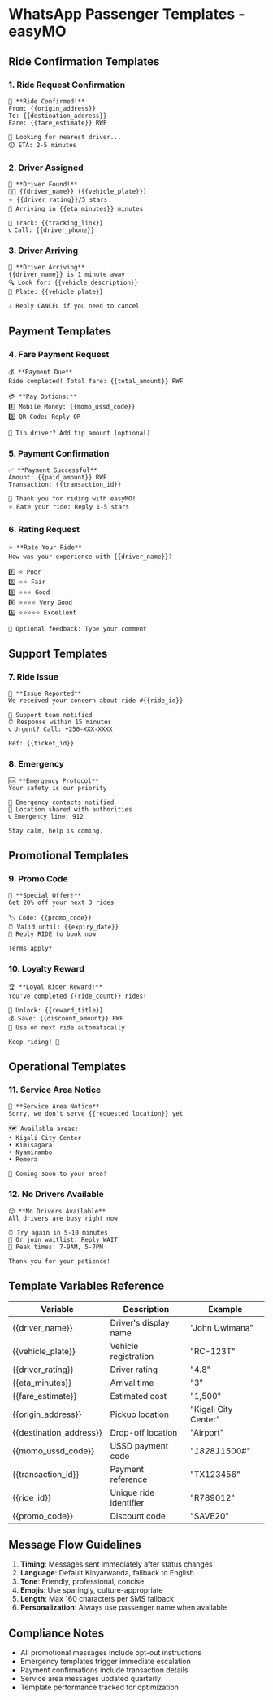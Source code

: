 # WhatsApp Passenger Templates - easyMO

## Ride Confirmation Templates

### 1. Ride Request Confirmation
```
🛵 **Ride Confirmed!**
From: {{origin_address}}
To: {{destination_address}}
Fare: {{fare_estimate}} RWF

🚗 Looking for nearest driver...
⏱️ ETA: 2-5 minutes
```

### 2. Driver Assigned
```
🎉 **Driver Found!**
👨‍🦲 {{driver_name}} ({{vehicle_plate}})
⭐ {{driver_rating}}/5 stars
📍 Arriving in {{eta_minutes}} minutes

📍 Track: {{tracking_link}}
📞 Call: {{driver_phone}}
```

### 3. Driver Arriving
```
🚗 **Driver Arriving**
{{driver_name}} is 1 minute away
🔍 Look for: {{vehicle_description}}
📱 Plate: {{vehicle_plate}}

⚠️ Reply CANCEL if you need to cancel
```

## Payment Templates

### 4. Fare Payment Request
```
💰 **Payment Due**
Ride completed! Total fare: {{total_amount}} RWF

💳 **Pay Options:**
1️⃣ Mobile Money: {{momo_ussd_code}}
2️⃣ QR Code: Reply QR

💸 Tip driver? Add tip amount (optional)
```

### 5. Payment Confirmation
```
✅ **Payment Successful**
Amount: {{paid_amount}} RWF
Transaction: {{transaction_id}}

🙏 Thank you for riding with easyMO!
⭐ Rate your ride: Reply 1-5 stars
```

### 6. Rating Request
```
⭐ **Rate Your Ride**
How was your experience with {{driver_name}}?

1️⃣ ⭐ Poor
2️⃣ ⭐⭐ Fair  
3️⃣ ⭐⭐⭐ Good
4️⃣ ⭐⭐⭐⭐ Very Good
5️⃣ ⭐⭐⭐⭐⭐ Excellent

💬 Optional feedback: Type your comment
```

## Support Templates

### 7. Ride Issue
```
🚨 **Issue Reported**
We received your concern about ride #{{ride_id}}

👥 Support team notified
⏰ Response within 15 minutes
📞 Urgent? Call: +250-XXX-XXXX

Ref: {{ticket_id}}
```

### 8. Emergency
```
🆘 **Emergency Protocol**
Your safety is our priority

🚨 Emergency contacts notified
📍 Location shared with authorities
📞 Emergency line: 912

Stay calm, help is coming.
```

## Promotional Templates

### 9. Promo Code
```
🎁 **Special Offer!**
Get 20% off your next 3 rides

🏷️ Code: {{promo_code}}
⏰ Valid until: {{expiry_date}}
🛵 Reply RIDE to book now

Terms apply*
```

### 10. Loyalty Reward
```
🏆 **Loyal Rider Reward!**
You've completed {{ride_count}} rides!

🎯 Unlock: {{reward_title}}
💰 Save: {{discount_amount}} RWF
🛵 Use on next ride automatically

Keep riding! 🚀
```

## Operational Templates

### 11. Service Area Notice
```
📍 **Service Area Notice**
Sorry, we don't serve {{requested_location}} yet

🗺️ Available areas:
• Kigali City Center
• Kimisagara
• Nyamirambo
• Remera

🚀 Coming soon to your area!
```

### 12. No Drivers Available
```
😔 **No Drivers Available**
All drivers are busy right now

⏰ Try again in 5-10 minutes
🔔 Or join waitlist: Reply WAIT
📍 Peak times: 7-9AM, 5-7PM

Thank you for your patience!
```

## Template Variables Reference

| Variable | Description | Example |
|----------|-------------|---------|
| {{driver_name}} | Driver's display name | "John Uwimana" |
| {{vehicle_plate}} | Vehicle registration | "RC-123T" |
| {{driver_rating}} | Driver rating | "4.8" |
| {{eta_minutes}} | Arrival time | "3" |
| {{fare_estimate}} | Estimated cost | "1,500" |
| {{origin_address}} | Pickup location | "Kigali City Center" |
| {{destination_address}} | Drop-off location | "Airport" |
| {{momo_ussd_code}} | USSD payment code | "*182*8*1*1500#" |
| {{transaction_id}} | Payment reference | "TX123456" |
| {{ride_id}} | Unique ride identifier | "R789012" |
| {{promo_code}} | Discount code | "SAVE20" |

## Message Flow Guidelines

1. **Timing**: Messages sent immediately after status changes
2. **Language**: Default Kinyarwanda, fallback to English
3. **Tone**: Friendly, professional, concise
4. **Emojis**: Use sparingly, culture-appropriate
5. **Length**: Max 160 characters per SMS fallback
6. **Personalization**: Always use passenger name when available

## Compliance Notes

- All promotional messages include opt-out instructions
- Emergency templates trigger immediate escalation
- Payment confirmations include transaction details
- Service area messages updated quarterly
- Template performance tracked for optimization